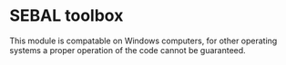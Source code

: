 # SEBAL toolbox

This module is compatable on Windows computers, for other operating systems a proper operation of the code cannot be guaranteed.



